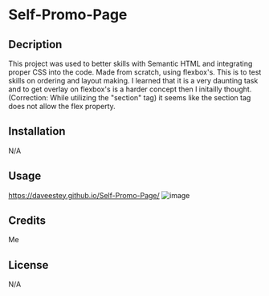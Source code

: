 # Self-Promo-Page


## Decription

This project was used to better skills with Semantic HTML and integrating proper CSS into the code. Made from scratch, using flexbox's. This is to test skills on ordering and layout making.
I learned that it is a very daunting task and to get overlay on flexbox's is a harder concept then I initailly thought. (Correction: While utilizing the "section" tag) it seems like the section tag does not allow the flex property.

## Installation

N/A

## Usage

https://daveestey.github.io/Self-Promo-Page/
![image](https://user-images.githubusercontent.com/114950818/199874493-357edff3-6700-485e-aacd-947f19673585.png)


## Credits

Me

## License

N/A
